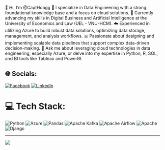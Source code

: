 
👋 Hi, I’m @CaptHoagg
👀 I specialize in Data Engineering with a strong foundational knowledge base and a focus on cloud solutions.
🌱 Currently advancing my skills in Digital Business and Artificial Intelligence at the University of Economics and Law (UEL - VNU-HCM).
☁️ Experienced in utilizing Azure to build robust data solutions, optimizing data storage, management, and analysis workflows.
📊 Passionate about designing and implementing scalable data pipelines that support complex data-driven decision-making.
💬 Ask me about leveraging cloud technologies in data engineering, especially Azure, or delve into my expertise in Python, R, SQL, and BI tools like Tableau and PowerBI.

## 🌐 Socials:
[![Facebook](https://img.shields.io/badge/Facebook-%231877F2.svg?logo=Facebook&logoColor=white)](https://facebook.com/https://www.facebook.com/Capt.Hoagg/) [![LinkedIn](https://img.shields.io/badge/LinkedIn-%230077B5.svg?logo=linkedin&logoColor=white)](https://linkedin.com/in/https://www.linkedin.com/in/anhhoang03/) 

# 💻 Tech Stack:
![Python](https://img.shields.io/badge/python-3670A0?style=for-the-badge&logo=python&logoColor=ffdd54) ![Azure](https://img.shields.io/badge/azure-%230072C6.svg?style=for-the-badge&logo=microsoftazure&logoColor=white) ![Pandas](https://img.shields.io/badge/pandas-%23150458.svg?style=for-the-badge&logo=pandas&logoColor=white) ![Apache Kafka](https://img.shields.io/badge/Apache%20Kafka-000?style=for-the-badge&logo=apachekafka) ![Apache Airflow](https://img.shields.io/badge/Apache%20Airflow-017CEE?style=for-the-badge&logo=Apache%20Airflow&logoColor=white) ![Apache](https://img.shields.io/badge/apache-%23D42029.svg?style=for-the-badge&logo=apache&logoColor=white) ![Django](https://img.shields.io/badge/django-%23092E20.svg?style=for-the-badge&logo=django&logoColor=white)

---
[![](https://visitcount.itsvg.in/api?id=capt.hoagg&icon=0&color=0)](https://visitcount.itsvg.in)

<!-- Proudly created with GPRM ( https://gprm.itsvg.in ) -->
<!---
CaptHoagg/CaptHoagg is a ✨ special ✨ repository because its `README.md` (this file) appears on your GitHub profile.
You can click the Preview link to take a look at your changes.
--->
